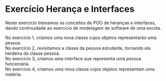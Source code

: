 # Exercício Herança e Interfaces

Neste exercício treinamos os conceitos de POO de heranças e interfaces, dando continuidade ao exercício de modelagem de software de uma escola.

No exercício 1, criamos uma nova classe cujos objetos representarão uma pessoa. <br>
No exercício 2, revisitamos a classe da pessoa estudante, tornando ela herdeira da classe pessoa. <br>
No exercício 3, criamos uma interface que representa uma pessoa funcionária. <br>
No exercício 4, criamos uma nova classe cujos objetos representam uma matéria.
